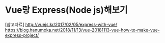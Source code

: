 # Vue랑 Express(Node js)해보기

[참고자료]
http://vuejs.kr/2017/02/05/express-with-vue/
https://blog.hanumoka.net/2018/11/13/vue-20181113-vue-how-to-make-vue-express-project/